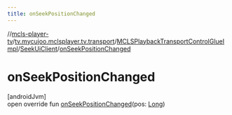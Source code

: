 ```yaml
---
title: onSeekPositionChanged
---
```

//[mcls-player-tv](../../../../index.html)/[tv.mycujoo.mclsplayer.tv.transport](../../index.html)/[MCLSPlaybackTransportControlGlueImpl](../index.html)/[SeekUiClient](index.html)/[onSeekPositionChanged](on-seek-position-changed.html)



# onSeekPositionChanged



[androidJvm]\
open override fun [onSeekPositionChanged](on-seek-position-changed.html)(pos: [Long](https://kotlinlang.org/api/latest/jvm/stdlib/kotlin/-long/index.html))




